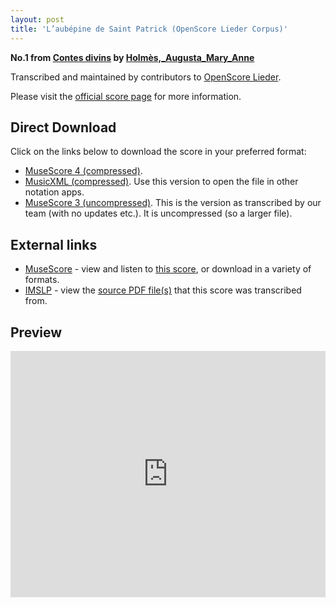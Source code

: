 ```yaml
---
layout: post
title: 'L’aubépine de Saint Patrick (OpenScore Lieder Corpus)'
---
```


__No.1 from [Contes divins](https://fourscoreandmore.org/openscore/lieder/Holm%C3%A8s,_Augusta_Mary_Anne/Contes_divins/) by [Holmès,_Augusta_Mary_Anne](https://fourscoreandmore.org/openscore/lieder/Holm%C3%A8s,_Augusta_Mary_Anne)__

Transcribed and maintained by contributors to [OpenScore Lieder].

Please visit the [official score page] for more information.

[official score page]: https://musescore.com/openscore-lieder-corpus/scores/5903060
[OpenScore Lieder]: https://musescore.com/openscore-lieder-corpus

## Direct Download

Click on the links below to download the score in your preferred format:
- [MuseScore 4 (compressed)](https://fourscoreandmore.org/openscore/lieder/Holm%C3%A8s,_Augusta_Mary_Anne/Contes_divins/1_L%E2%80%99aub%C3%A9pine_de_Saint_Patrick.mscz).
- [MusicXML (compressed)](https://fourscoreandmore.org/openscore/lieder/Holm%C3%A8s,_Augusta_Mary_Anne/Contes_divins/1_L%E2%80%99aub%C3%A9pine_de_Saint_Patrick.mxl). Use this version to open the file in other notation apps.
- [MuseScore 3 (uncompressed)](https://raw.githubusercontent.com/OpenScore/Lieder/refs/heads/main/scores/Holm%C3%A8s,_Augusta_Mary_Anne/Contes_divins/1_L%E2%80%99aub%C3%A9pine_de_Saint_Patrick/lc5903060.mscx). This is the version as transcribed by our team (with no updates etc.). It is uncompressed (so a larger file).

## External links

- [MuseScore] - view and listen to [this score][MuseScore], or download in a variety of formats.
- [IMSLP] - view the [source PDF file(s)][IMSLP] that this score was transcribed from.

[MuseScore]: https://musescore.com/score/5903060
[IMSLP]: https://imslp.org/wiki/Special:ReverseLookup/588987

## Preview

<iframe width="100%" height="394" src="https://musescore.com/openscore-lieder-corpus/scores/5903060/embed" frameborder="0" allowfullscreen allow="autoplay; fullscreen"></iframe>
